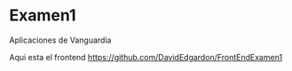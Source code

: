 # Examen1
Aplicaciones de Vanguardia

Aqui esta el frontend 
https://github.com/DavidEdgardon/FrontEndExamen1
